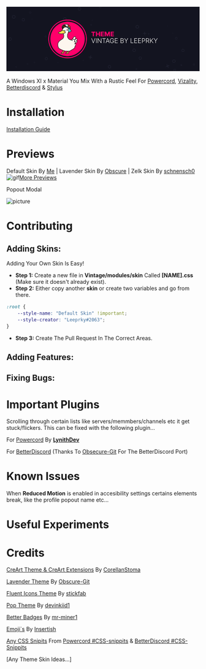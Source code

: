 ![picture](./assets/vizality-theme-banner.png)

 A Windows XI x Material You Mix With a Rustic Feel For [Powercord](https://powercord.dev), [Vizality](https://vizality.com/), [Betterdiscord](https://betterdiscord.app/) & [Stylus](https://chrome.google.com/webstore/detail/stylus/clngdbkpkpeebahjckkjfobafhncgmne?hl=en-GB)

# Installation
[Installation Guide](https://github.com/leeprky/vintage/blob/main/installation.md)

# Previews

Default Skin By [Me]() | Lavender Skin By [Obscure](https://github.com/Lavender-Discord/Lavender) | Zelk Skin By [schnensch0](https://github.com/schnensch0/zelk) 
![gif](https://user-images.githubusercontent.com/71296232/167234293-e2d5e226-12ba-429b-b8a7-c333bab551cc.gif)[More Previews](https://github.com/leeprky/vintage/blob/main/previews.md)

Popout Modal

![picture](https://cdn.discordapp.com/attachments/825845655170973728/972320003049283654/unknown.png)

# Contributing

## Adding Skins:
Adding Your Own Skin Is Easy!

- **Step 1:** Create a new file in **Vintage/modules/skin** Called **[NAME].css** (Make sure it doesn't already exist).
- **Step 2:** Either copy another **skin** or create two variables and go from there.
```css
:root {
    --style-name: "Default Skin" !important;
    --style-creator: "Leeprky#2063";
}
```
- **Step 3:** Create The Pull Request In The Correct Areas.

## Adding Features:
## Fixing Bugs:

# Important Plugins
Scrolling through certain lists like servers/memmbers/channels etc it get stuck/flickers. This can be fixed with the following plugin...

For [Powercord](https://github.com/LynithDev/SmoothScrollPowerCord) By **[LynithDev](https://github.com/LynithDev)**

For [BetterDiscord](https://github.com/Lavender-Discord/Lavender/releases/latest/download/smoothscrollBD.plugin.js)
(Thanks To [Obsecure-Git](https://github.com/Obscure-Git) For The BetterDiscord Port)

# Known Issues
When  **Reduced Motion** is enabled in accesibility settings certains elements break, like the profile popout name etc...

# Useful Experiments

# Credits
[CreArt Theme & CreArt Extensions](https://github.com/CreArts-Community) By [CorellanStoma](https://github.com/CorellanStoma)

[Lavender Theme](https://github.com/Lavender-Discord/Lavender) By [Obscure-Git](https://github.com/Obscure-Git)

[Fluent Icons Theme](https://github.com/stickfab/pc-fluenticons) By [stickfab](https://github.com/stickfab)

[Pop Theme](https://github.com/devinkid1/Pop) By [devinkiid1](https://github.com/devinkid1)

[Better Badges](https://github.com/mr-miner1/Better-Badges) By [mr-miner1](https://github.com/mr-miner1)

[Emoji`s](https://mutant.revolt.chat/) By [Insertish](https://github.com/insertish)

[Any CSS Snipits]() From [Powercord #CSS-snippits](https://canary.discord.com/channels/538759280057122817/755005803303403570) & [BetterDiscord #CSS-Snippits](https://canary.discord.com/channels/86004744966914048/836694789898109009)

[Any Theme Skin Ideas...]
